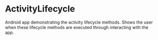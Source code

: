 # ActivityLifecycle
Android app demonstrating the activity lifecycle methods. Shows the user when these lifecycle methods are executed through interacting with the app. 
